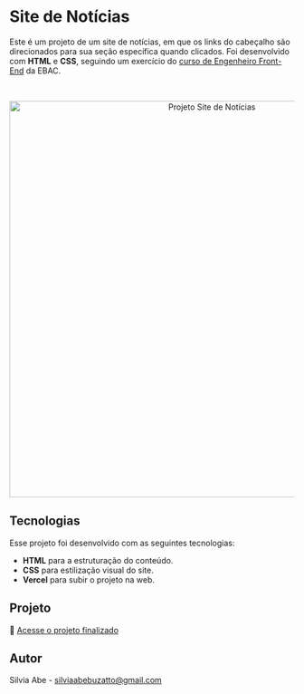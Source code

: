 # Site de Notícias

  Este é um projeto de um site de notícias, em que os links do cabeçalho são direcionados para sua seção específica quando clicados. 
  Foi desenvolvido com <b>HTML</b> e <b>CSS</b>, seguindo um exercício do [curso de Engenheiro Front-End](https://ebaconline.com.br/front-end-profession) da EBAC.

<br>

<p align="center">
  <img alt="Projeto Site de Notícias" src="https://github.com/user-attachments/assets/e110e419-1b5b-4694-9e21-2a6c61a0186a" width="700">
</p>

## Tecnologias

Esse projeto foi desenvolvido com as seguintes tecnologias:

- <b>HTML</b> para a estruturação do conteúdo.
- <b>CSS</b> para estilização visual do site.
- <b>Vercel</b> para subir o projeto na web.

## Projeto

🚀 [Acesse o projeto finalizado](https://site-de-noticias-five.vercel.app/)

## Autor

Silvia Abe - silviaabebuzatto@gmail.com
